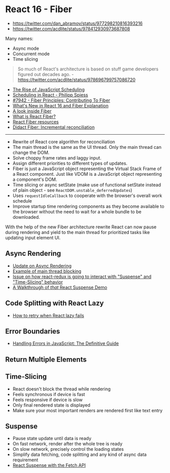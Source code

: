# React 16 - Fiber

* https://twitter.com/dan_abramov/status/977298210816393216
* https://twitter.com/acdlite/status/978412930973687808

Many names:

* Async mode
* Concurrent mode
* Time slicing

> So much of React's architecture is based on stuff game developers figured out decades ago. - https://twitter.com/acdlite/status/978696799757086720

* [The Rise of JavaScript Scheduling](https://www.loxodrome.io/post/javascript-scheduling/)
* [Scheduling in React - Philipp Spiess](https://philippspiess.com/scheduling-in-react/)
* [#7942 - Fiber Principles: Contributing To Fiber](https://github.com/facebook/react/issues/7942)
* [What's New in React 16 and Fiber Explanation](https://medium.com/@treyhuffine/react-16-features-and-fiber-explanation-e779544bb1b7)
* [A look inside Fiber](http://makersden.io/blog/look-inside-fiber/)
* [What is React Fiber?](https://giamir.com/what-is-react-fiber)
* [React Fiber resources](https://github.com/koba04/react-fiber-resources)
* [Didact Fiber: Incremental reconciliation](https://engineering.hexacta.com/didact-fiber-incremental-reconciliation-b2fe028dcaec)

---

* Rewrite of React core algorithm for reconciliation
* The main thread is the same as the UI thread. Only the main thread can change the DOM.
* Solve choppy frame rates and laggy input.
* Assign different priorities to different types of updates.
* Fiber is just a JavaScript object representing the Virtual Stack Frame of a React component. Just like VDOM is a JavaScript object representing a component's DOM.
* Time slicing or async setState (make use of functional setState instead of plain object - see `ReactDOM.unstable_deferredUpdates`)
* Uses `requestIdleCallback` to cooperate with the browser's overall work schedule
* Improve startup time rendering components as they become available to the browser without the need to wait for a whole bundle to be downloaded.

With the help of the new Fiber architecture rewrite React can now pause during rendering and yield to the main thread for prioritized tasks like updating input element UI.

## Async Rendering

* [Update on Async Rendering](https://reactjs.org/blog/2018/03/27/update-on-async-rendering.html)
* [Example of main thread blocking](https://build-mbfootjxoo.now.sh/)
* [Issue on how react-redux is going to interact with "Suspense" and "Time-Slicing" behavior](https://github.com/reactjs/react-redux/issues/890)
* [A Walkthrough of *that* React Suspense Demo](https://dev.to/swyx/a-walkthrough-of-that-react-suspense-demo--4j6a)

## Code Splitting with React Lazy

* [How to retry when React lazy fails](https://goenning.net/2018/11/16/how-to-retry-dynamic-import-with-react-lazy/)

## Error Boundaries

* [Handling Errors in JavaScript: The Definitive Guide](https://levelup.gitconnected.com/the-definite-guide-to-handling-errors-gracefully-in-javascript-58424d9c60e6)

## Return Multiple Elements

## Time-Slicing

* React doesn't block the thread while rendering
* Feels synchronous if device is fast
* Feels responsive if device is slow
* Only final rendered state is displayed
* Make sure your most important renders are rendered first like text entry

## Suspense

* Pause state update until data is ready
* On fast network, render after the whole tree is ready
* On slow network, precisely control the loading states
* Simplify data fetching, code splitting and any kind of async data requirement
* [React Suspense with the Fetch API](https://medium.com/swlh/react-suspense-with-the-fetch-api-cc655aced759)